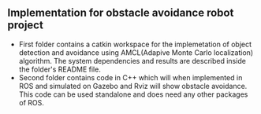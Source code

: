 ## Implementation for obstacle avoidance robot project

- First folder contains a catkin workspace for the implemetation of object detection and avoidance using AMCL(Adapive Monte Carlo localization) algorithm. The system dependencies and results are described inside the folder's README file.
- Second folder contains code in C++ which will when implemented in ROS and simulated on Gazebo and Rviz will show obstacle avoidance. This code can be used standalone and does need any other packages of ROS. 